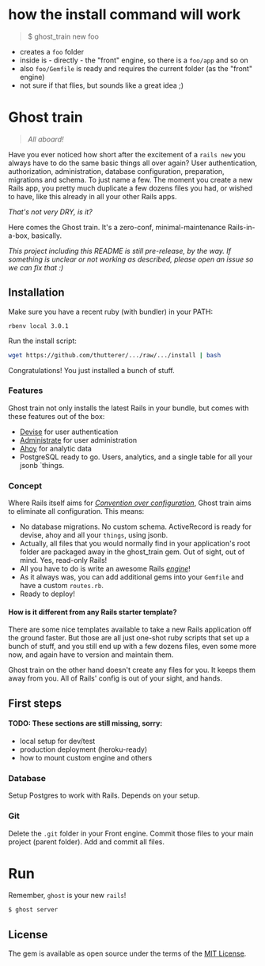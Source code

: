 # how the install command will work

> $ ghost_train new foo

- creates a `foo` folder
- inside is - directly - the "front" engine, so there is a `foo/app` and so on
- also `foo/Gemfile` is ready and requires the current folder (as the "front" engine)
- not sure if that flies, but sounds like a great idea ;)


# Ghost train

> _All aboard!_

Have you ever noticed how short after the excitement of a `rails new` you always have to do the same basic things all over again? User authentication, authorization, administration, database configuration, preparation, migrations and schema. To just name a few.
The moment you create a new Rails app, you pretty much duplicate a few dozens files you had, or wished to have, like this already in all your other Rails apps.

_That's not very DRY, is it?_

Here comes the Ghost train. It's a zero-conf, minimal-maintenance Rails-in-a-box, basically.

_This project including this README is still pre-release, by the way. If something is unclear or not working as described, please open an issue so we can fix that :)_


## Installation

Make sure you have a recent ruby (with bundler) in your PATH:
```
rbenv local 3.0.1
```

Run the install script:
```bash
wget https://github.com/thutterer/.../raw/.../install | bash
```

Congratulations! You just installed a bunch of stuff.


### Features

Ghost train not only installs the latest Rails in your bundle, but comes with these features out of the box:
- [Devise](https://github.com/heartcombo/devise) for user authentication
- [Administrate](https://github.com/thoughtbot/administrate) for user administration
- [Ahoy](https://github.com/ankane/ahoy) for analytic data
- PostgreSQL ready to go. Users, analytics, and a single table for all your jsonb `things.

### Concept

Where Rails itself aims for _[Convention over configuration](https://en.wikipedia.org/wiki/Convention_over_configuration)_, Ghost train aims to eliminate all configuration. This means:

- No database migrations. No custom schema. ActiveRecord is ready for devise, ahoy and all your `things`, using jsonb.
- Actually, all files that you would normally find in your application's root folder are packaged away in the ghost_train gem. Out of sight, out of mind. Yes, read-only Rails!
- All you have to do is write an awesome Rails [_engine_](https://guides.rubyonrails.org/engines.html)!
- As it always was, you can add additional gems into your `Gemfile` and have a custom `routes.rb`.
- Ready to deploy!

#### How is it different from any Rails starter template?

There are some nice templates available to take a new Rails application off the ground faster. But those are all just one-shot ruby scripts that set up a bunch of stuff, and you still end up with a few dozens files, even some more now, and again have to version and maintain them.

Ghost train on the other hand doesn't create any files for you. It keeps them away from you. All of Rails' config is out of your sight, and hands.


## First steps

#### TODO: These sections are still missing, sorry:

- local setup for dev/test
- production deployment (heroku-ready)
- how to mount custom engine and others

### Database

Setup Postgres to work with Rails. Depends on your setup.

### Git

Delete the `.git` folder in your Front engine. Commit those files to your main project (parent folder).
Add and commit all files.

# Run

Remember, `ghost` is your new `rails`!

```bash
$ ghost server
```

## License
The gem is available as open source under the terms of the [MIT License](https://opensource.org/licenses/MIT).
